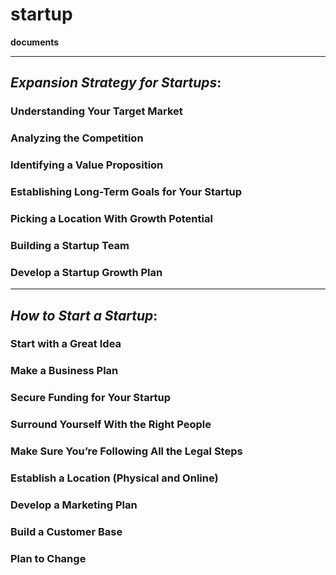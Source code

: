 # startup
**documents**

---

## *Expansion Strategy for Startups*:

### Understanding Your Target Market

### Analyzing the Competition

### Identifying a Value Proposition

### Establishing Long-Term Goals for Your Startup

### Picking a Location With Growth Potential

### Building a Startup Team

### Develop a Startup Growth Plan

---

## *How to Start a Startup*:

### Start with a Great Idea

### Make a Business Plan

### Secure Funding for Your Startup

### Surround Yourself With the Right People

### Make Sure You’re Following All the Legal Steps

### Establish a Location (Physical and Online)

### Develop a Marketing Plan

### Build a Customer Base

### Plan to Change
